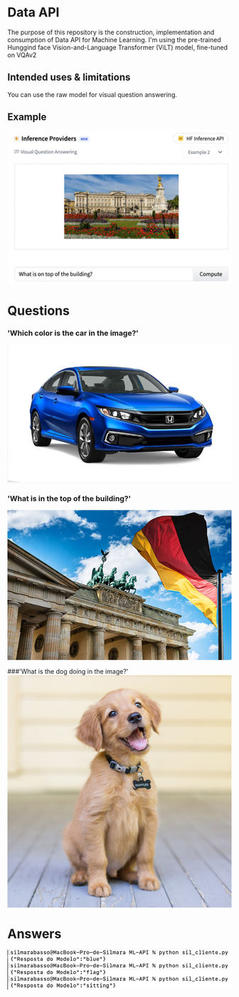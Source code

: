 # Data API


The purpose of this repository is the construction, implementation and consumption of Data API for Machine Learning. I'm using the pre-trained Hunggind face Vision-and-Language Transformer (ViLT) model, fine-tuned on VQAv2

## Intended uses & limitations
You can use the raw model for visual question answering.

## Example 
![QExemple](./images/Example.png)

# Questions

### 'Which color is the car in the image?'
![Image 1](./imagem1.jpg)


### 'What is in the top of the building?'
![Image 2](./imagem2.jpg)


###'What is the dog doing in the image?'
![Image 3](./imagem3.jpg)


# Answers
![Respostas](./images/Respostas.png)


